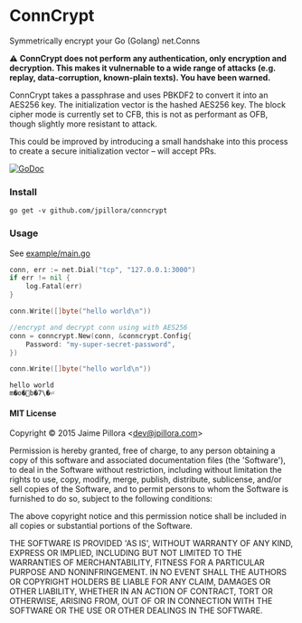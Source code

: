 # ConnCrypt

Symmetrically encrypt your Go (Golang) net.Conns

:warning: **ConnCrypt does not perform any authentication, only encryption and decryption. This makes it vulnernable to a wide range of attacks (e.g. replay, data-corruption, known-plain texts). You have been warned.**

ConnCrypt takes a passphrase and uses PBKDF2 to convert it into an AES256 key. The initialization vector is the hashed AES256 key. The block cipher mode is currently set to CFB, this is not as performant as OFB, though slightly more resistant to attack.

This could be improved by introducing a small handshake into this process to create a secure initialization vector – will accept PRs.

[![GoDoc](https://godoc.org/github.com/jpillora/conncrypt?status.svg)](https://godoc.org/github.com/jpillora/conncrypt)

### Install

```
go get -v github.com/jpillora/conncrypt
```

### Usage

See [example/main.go](example/main.go)

``` go
conn, err := net.Dial("tcp", "127.0.0.1:3000")
if err != nil {
	log.Fatal(err)
}

conn.Write([]byte("hello world\n"))

//encrypt and decrypt conn using with AES256
conn = conncrypt.New(conn, &conncrypt.Config{
	Password: "my-super-secret-password",
})

conn.Write([]byte("hello world\n"))
```

```
hello world
m�o�׫b�7\�⏎
```

#### MIT License

Copyright © 2015 Jaime Pillora &lt;dev@jpillora.com&gt;

Permission is hereby granted, free of charge, to any person obtaining
a copy of this software and associated documentation files (the
'Software'), to deal in the Software without restriction, including
without limitation the rights to use, copy, modify, merge, publish,
distribute, sublicense, and/or sell copies of the Software, and to
permit persons to whom the Software is furnished to do so, subject to
the following conditions:

The above copyright notice and this permission notice shall be
included in all copies or substantial portions of the Software.

THE SOFTWARE IS PROVIDED 'AS IS', WITHOUT WARRANTY OF ANY KIND,
EXPRESS OR IMPLIED, INCLUDING BUT NOT LIMITED TO THE WARRANTIES OF
MERCHANTABILITY, FITNESS FOR A PARTICULAR PURPOSE AND NONINFRINGEMENT.
IN NO EVENT SHALL THE AUTHORS OR COPYRIGHT HOLDERS BE LIABLE FOR ANY
CLAIM, DAMAGES OR OTHER LIABILITY, WHETHER IN AN ACTION OF CONTRACT,
TORT OR OTHERWISE, ARISING FROM, OUT OF OR IN CONNECTION WITH THE
SOFTWARE OR THE USE OR OTHER DEALINGS IN THE SOFTWARE.
